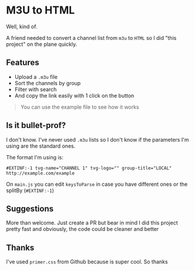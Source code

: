 # M3U to HTML

Well, kind of.

A friend needed to convert a channel list from `m3u` to `HTML` so I did "this project" on the plane quickly.

## Features

- Upload a `.m3u` file
- Sort the channels by group
- Filter with search
- And copy the link easily with 1 click on the button

> You can use the example file to see how it works

## Is it bullet-prof?

I don't know. I've never used `.m3u` lists so I don't know if the parameters I'm using are the standard ones.

The format I'm using is:

```
#EXTINF:-1 tvg-name="CHANNEL 1" tvg-logo="" group-title="LOCAL"
http://example.com/example
```

On `main.js` you can edit `keysToParse` in case you have different ones or the splitBy (`#EXTINF:-1`)

## Suggestions

More than welcome. Just create a PR but bear in mind I did this project pretty fast and obviously, the code could be cleaner and better

## Thanks

I've used `primer.css` from Github because is super cool. So thanks
